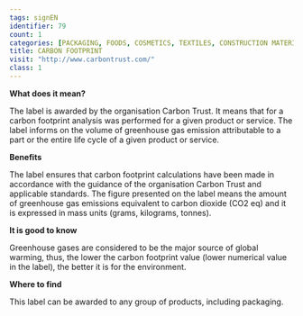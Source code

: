 ```yaml
---
tags: signEN
identifier: 79
count: 1
categories: [PACKAGING, FOODS, COSMETICS, TEXTILES, CONSTRUCTION MATERIALS, ELECTRONICS AND HOUSEHOLD APPLIANCES, TOYS, WASTE]
title: CARBON FOOTPRINT
visit: "http://www.carbontrust.com/"
class: 1
---
```

**What does it mean?**

The label is awarded by the organisation Carbon Trust. It means that for a carbon footprint analysis was performed for a given product or service. The label informs on the volume of greenhouse gas emission attributable to a part or the entire life cycle of a given product or service.

**Benefits**

The label ensures that carbon footprint calculations have been made in accordance with the guidance of the organisation Carbon Trust and applicable standards. The figure presented on the label means the amount of greenhouse gas emissions equivalent to carbon dioxide (CO2 eq) and it is expressed in mass units (grams, kilograms, tonnes).

**It is good to know**

Greenhouse gases are considered to be the major source of global warming, thus, the lower the carbon footprint value (lower numerical value in the label), the better it is for the environment.

**Where to find**

This label can be awarded to any group of products, including packaging.